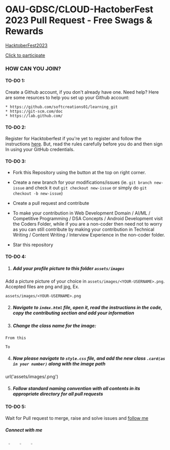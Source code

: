 # OAU-GDSC/CLOUD-HactoberFest 2023 Pull Request - Free Swags & Rewards

[HacktoberFest2023](image.png)

[Click to participate](https://hacktoberfest.com/participation/)

### HOW CAN YOU JOIN?

#### TO-DO 1:
Create a Github account, if you don't already have one. Need help? Here are some resurces to help you set up your Github account:

    * https://github.com/softcreations01/learning_git
    * https://git-scm.com/doc
    * https://lab.github.com/


#### TO-DO 2:
Register for Hacktoberfest if you're yet to register and follow the instructions [here](https://hacktoberfest.com/). But, read the rules carefully before you do and then sign In using your GitHub credentials.

#### TO-DO 3:
* Fork this Repository using the button at the top on right corner.

* Create a new branch for your modifications/issues (ie. `git branch new-issue` and check it out `git checkout new-issue` or simply do `git checkout -b new-issue`)

* Create a pull request and contribute

* To make your contribution in Web Development Domain / AI/ML / Competitive Programming / DSA Concepts / Android Development visit the Coders Folder, while if you are a non-coder then need not to worry as you can still contribute by making your contribution in Technical Writing / Content Writing / Interview Experience in the non-coder folder.

* Star this repository


#### TO-DO 4:
1. ##### Add your profile picture to this folder `assets/images`
Add a picture picture of your choice in `assets/images/<YOUR-USERNAME>.png`. Accepted files are png and jpg, Ex.

`assets/images/<YOUR-USERNAME>.png`

2. ##### Navigate to `index.html` file, open it, read the instructions in the code, copy the contributing section and add your information

3. ##### Change the class name for the image:
`From this` 

<div class="card_img card1">
    <div class="plus"></div>
</div>

`To`

<div class="card_img card2">
    <div class="plus"></div>
</div>

4. ##### Now please navigate to `style.css` file, and add the new class `.card(as in your number)` along with the image path
url('assets/images/<YOUR-USERNAME>.png')

5. ##### Follow standard naming convention with all contents in its appropriate directory for all pull requests

#### TO-DO 5:
Wait for Pull request to merge, raise and solve issues and [follow me](https://github.com/softcreations01)

##### Connect with me

<p>
<a href="https://linkedin.com/in/gwhiz">
  <img align="left" alt="Gwhiz's LinkdeIn" width="3%" style="margin:10px" src="https://cdn.jsdelivr.net/npm/simple-icons@v3/icons/linkedin.svg" />
</a>  
    
<a href="https://instagram.com/_just_godwin">
  <img align="left" alt="Gwhiz's Instagram" width="3%" style="margin:10px" src="https://cdn.jsdelivr.net/npm/simple-icons@v3/icons/instagram.svg" />
</a>
    
<a href="https://twitter.com/@">
  <img align="left" alt="Gwhiz's Twitter" width="3%"  style="margin:10px" src="https://cdn.jsdelivr.net/npm/simple-icons@v3/icons/twitter.svg" />
</a>&ensp;&ensp;&ensp;
</p>

